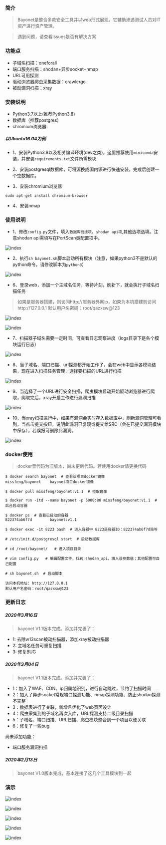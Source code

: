 ### 简介

> Bayonet是整合多款安全工具并以web形式展现，它辅助渗透测试人员对IT资产进行资产管理。

> 遇到问题，请查看lssues是否有解决方案

### 功能点

- 子域名扫描：oneforall
- 端口服务扫描：shodan+异步socket+nmap
- URL可用探测
- 驱动浏览器爬虫采集数据：crawlergo
- 被动漏洞扫描：xray

### 安装说明

- Python3.7以上(推荐Python3.8)
- 数据库（推荐postgres）
- chromium浏览器

##### 以Ubuntu16.04为例

- 1、安装Python3.8以及相关编译环境(dev之类)，这里推荐使用`miniconda`安装，并安装`requirements.txt`文件所需模块

- 2、安装postgresql数据库，可将源换成国内源进行快速安装，完成后创建一个空数据库。

- 3、安装chromium浏览器

```
sudo apt-get install chromium-browser
```

- 4、安装nmap


### 使用说明
- 1、修改`config.py`文件，填入`数据库链接项`、`shodan api项`,其他选项选填。注意shodan api需填写在PortScan类配置项中。

![index](https://github.com/CTF-MissFeng/bayonet/blob/master/doc/10.png)

- 2、执行`sh bayonet.sh`脚本启动所有模块（注意，如果python3不是默认的python命令，请修改脚本为`python3`）

![index](https://github.com/CTF-MissFeng/bayonet/blob/master/doc/11.png)

- 6、登录web，添加一个主域名任务，等待片刻，刷新下，就会执行子域名扫描任务
> 如果是服务器搭建，则访问http://服务器外网ip，如果为本机搭建则访问http://127.0.0.1
> 默认用户名密码：root/qazxsw@123

![index](https://github.com/CTF-MissFeng/bayonet/blob/master/doc/12.png)

![index](https://github.com/CTF-MissFeng/bayonet/blob/master/doc/13.png)

- 7、扫描器子域名需要一定时间，可查看日志观察进度（logs目录下是各个模块运行日志）

![index](https://github.com/CTF-MissFeng/bayonet/blob/master/doc/14.png)

- 8、当子域名、端口扫描、url探测都开始工作了，会在web中显示各模块结果，现在进入扫描任务管理，选择要扫描的URL进行扫描

![index](https://github.com/CTF-MissFeng/bayonet/blob/master/doc/15.png)

- 9、当选择了一个URL进行安全扫描，爬虫模块启动开始驱动浏览器进行爬取，爬取完后，xray开启工作进行漏洞扫描

![index](https://github.com/CTF-MissFeng/bayonet/blob/master/doc/16.png)

- 10、当xray扫描进行中，如果有漏洞会实时存入数据库中，刷新漏洞管理可看到，当点击提交按钮，说明此漏洞已复现或提交给SRC（会在已提交漏洞模块中保存），若误报可删除此漏洞。

![index](https://github.com/CTF-MissFeng/bayonet/blob/master/doc/17.png)

### docker使用
> docker里代码为旧版本，尚未更新代码。若使用docker请更换代码

```
$ docker search bayonet  # 查看该项目docker镜像
missfeng/bayonet    bayonet项目docker镜像

$ docker pull missfeng/bayonet:v1.1  # 拉取镜像

$ docker run -itd --name bayonet -p 5000:80 missfeng/bayonet:v1.1  # 后台启动容器

$ docker ps  # 查看已启动的容器
822374ab6f7d        bayonet:v1.1

$ docker exec -it 8223 bash  # 进入容器中 8223是容器ID：822374ab6f7d简写

# /etc/init.d/postgresql start  # 启动数据库

# cd /root/bayonet/   # 进入项目目录

# vim config.py   # 编辑配置文件，找到 shodan_api，填入该参数值；其他配置可自己配置

# sh bayonet.sh  # 启动脚本

访问本机地址: http://127.0.0.1
默认用户名密码：root/qazxsw@123
```


### 更新日志

##### 2020年3月16日
> bayonet V1.1版本完成。添加并完善了：

- 1: 去除w13scan被动扫描器，添加xray被动扫描器
- 2: 主域名任务可重复扫描
- 3: 修复BUG

##### 2020年3月04日
> bayonet V1.1版本完成。添加并完善了：

- 1：加入了WAF、CDN、ip归属地识别，进行自动跳过，节约了扫描时间
- 2：加入了异步socket常规端口探测功能、nmap探测功能、防止shodan探测不完整
- 3：数据表进行了关联，新增且优化了web页面设计
- 4：爬虫采集到的子域名再次入库，URL探测支持二级目录扫描
- 5：子域名、端口扫描、URL扫描、爬虫模块整合到一个项目以便关联
- 6：修复了一些bug

尚未添加功能：
- 端口服务漏洞扫描

##### 2020年2月13日
> bayonet V1.0版本完成，基本连接了这几个工具模块到一起

### 演示

![index](https://github.com/CTF-MissFeng/bayonet/blob/master/doc/1.png)

![index](https://github.com/CTF-MissFeng/bayonet/blob/master/doc/2.png)

![index](https://github.com/CTF-MissFeng/bayonet/blob/master/doc/3.png)

![index](https://github.com/CTF-MissFeng/bayonet/blob/master/doc/4.png)

![index](https://github.com/CTF-MissFeng/bayonet/blob/master/doc/5.png)
